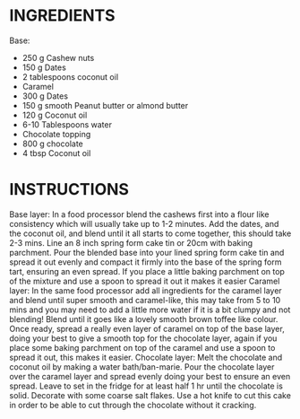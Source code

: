 # INGREDIENTS

Base:
- 250 g Cashew nuts
- 150 g Dates
- 2 tablespoons coconut oil
- Caramel
- 300 g Dates
- 150 g smooth Peanut butter or almond butter
- 120 g Coconut oil
- 6-10 Tablespoons water
- Chocolate topping
- 800 g chocolate
- 4 tbsp Coconut oil

# INSTRUCTIONS

Base layer:
In a food processor blend the cashews first into a flour like consistency which will usually take up to 1-2 minutes. Add the dates, and the coconut oil, and blend until it all starts to come together, this should take 2-3 mins.
Line an 8 inch spring form cake tin or 20cm with baking parchment. Pour the blended base into your lined spring form cake tin and spread it out evenly and compact it firmly into the base of the spring form tart, ensuring an even spread. If you place a little baking parchment on top of the mixture and use a spoon to spread it out it makes it easier
Caramel layer:
In the same food processor add all ingredients for the caramel layer and blend until super smooth and caramel-like, this may take from 5 to 10 mins and you may need to add a little more water if it is a bit clumpy and not blending! Blend until it goes like a lovely smooth brown toffee like colour.
Once ready, spread a really even layer of caramel on top of the base layer, doing your best to give a smooth top for the chocolate layer, again if you place some baking parchment on top of the caramel and use a spoon to spread it out, this makes it easier.
Chocolate layer:
Melt the chocolate and coconut oil by making a water bath/ban-marie. Pour the chocolate layer over the caramel layer and spread evenly doing your best to ensure an even spread. Leave to set in the fridge for at least half 1 hr until the chocolate is solid.
Decorate with some coarse salt flakes.
Use a hot knife to cut this cake in order to be able to cut through the chocolate without it cracking.